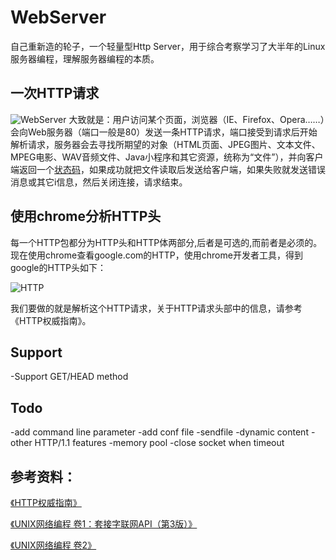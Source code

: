 # WebServer
自己重新造的轮子，一个轻量型Http Server，用于综合考察学习了大半年的Linux服务器编程，理解服务器编程的本质。

## 一次HTTP请求
![WebServer](https://github.com/tangwz/WebServer/blob/master/docs/WebServer.png)
大致就是：用户访问某个页面，浏览器（IE、Firefox、Opera……）会向Web服务器（端口一般是80）发送一条HTTP请求，端口接受到请求后开始解析请求，服务器会去寻找所期望的对象（HTML页面、JPEG图片、文本文件、MPEG电影、WAV音频文件、Java小程序和其它资源，统称为“文件”），并向客户端返回一个[状态码](https://zh.wikipedia.org/wiki/HTTP%E7%8A%B6%E6%80%81%E7%A0%81)，如果成功就把文件读取后发送给客户端，如果失败就发送错误消息或其它i信息，然后关闭连接，请求结束。

## 使用chrome分析HTTP头
每一个HTTP包都分为HTTP头和HTTP体两部分,后者是可选的,而前者是必须的。现在使用chrome查看google.com的HTTP，使用chrome开发者工具，得到google的HTTP头如下：

![HTTP](https://github.com/tangwz/WebServer/blob/master/docs/http.PNG)

我们要做的就是解析这个HTTP请求，关于HTTP请求头部中的信息，请参考《HTTP权威指南》。

## Support

-Support GET/HEAD method

## Todo

-add command line parameter
-add conf file
-sendfile
-dynamic content
-other HTTP/1.1 features
-memory pool
-close socket when timeout



## 参考资料：
[《HTTP权威指南》](http://book.douban.com/subject/10746113/)

[《UNIX网络编程 卷1：套接字联网API（第3版）》](http://book.douban.com/subject/4859464/)

[《UNIX网络编程 卷2》](http://book.douban.com/subject/4118577/)
